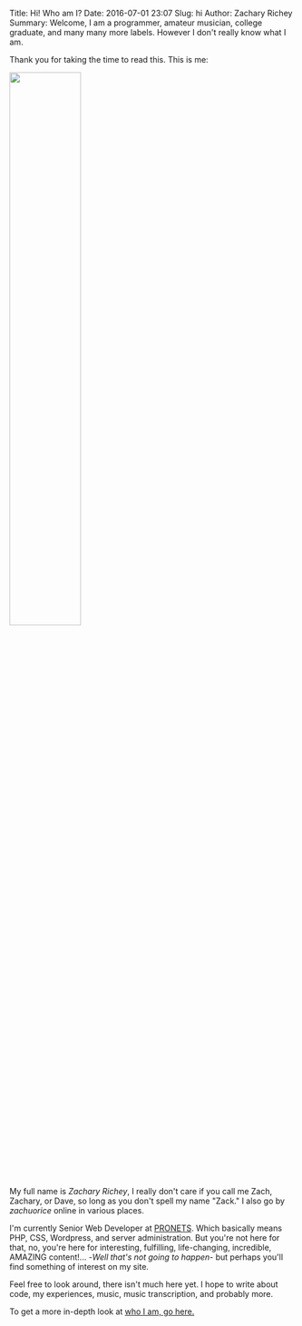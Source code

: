 Title: Hi! Who am I?
Date: 2016-07-01 23:07
Slug: hi
Author: Zachary Richey
Summary: Welcome, I am a programmer, amateur musician, college graduate, and many many more labels. However I don't really know what I am.

Thank you for taking the time to read this. This is me:

<img src="{filename}/images/me.jpg" style="width: 50%" />

My full name is *Zachary Richey*, I really don't care if you call me Zach, Zachary, or Dave, so long as you don't spell my name "Zack." I also go by *zachuorice* online in various places.

I'm currently Senior Web Developer at [PRONETS](http://pronetsweb.com). Which basically means PHP, CSS, Wordpress, and server administration. But you're not here for that, no, you're here for interesting, fulfilling, life-changing, incredible, AMAZING content!... -*Well that's not going to happen*- but perhaps you'll find something of interest on my site.

Feel free to look around, there isn't much here yet. I hope to write about code, my experiences, music, music transcription, and probably more.

To get a more in-depth look at [who I am, go here.]({filename}/pages/what-ive-done.markdown)